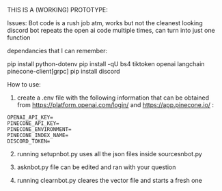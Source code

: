 THIS IS A (WORKING) PROTOTYPE:

Issues:
Bot code is a rush job atm, works but not the cleanest looking
discord bot repeats the open ai code multiple times, can turn into just one function

dependancies that I can remember:

pip install python-dotenv
pip install -qU bs4 tiktoken openai langchain pinecone-client[grpc]
pip install discord

How to use:

1) create a .env file with the following information that can be obtained from https://platform.openai.com/login/ and https://app.pinecone.io/ :

```
OPENAI_API_KEY=
PINECONE_API_KEY=
PINECONE_ENVIRONMENT=
PINECONE_INDEX_NAME=
DISCORD_TOKEN=
```

2) running setupnbot.py uses all the json files inside sourcesnbot.py

3) asknbot.py file can be edited and ran with your question

4) running clearnbot.py cleares the vector file and starts a fresh one


